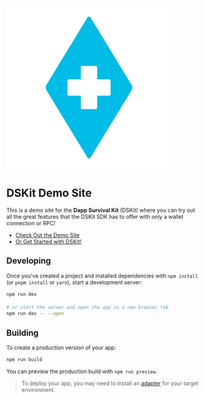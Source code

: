 ![DSKit](./static/brand/icon.svg)

# DSKit Demo Site

This is a demo site for the **Dapp Survival Kit** (DSKit) where you can try out all the great features that the DSKit SDK has to offer with only a wallet connection or RPC!

- [Check Out the Demo Site](https://demo.dskit.eth.limo/)
- [Or Get Started with DSKit!](https://github.com/Ncookiez/dskit?tab=readme-ov-file#header)

## Developing

Once you've created a project and installed dependencies with `npm install` (or `pnpm install` or `yarn`), start a development server:

```bash
npm run dev

# or start the server and open the app in a new browser tab
npm run dev -- --open
```

## Building

To create a production version of your app:

```bash
npm run build
```

You can preview the production build with `npm run preview`.

> To deploy your app, you may need to install an [adapter](https://kit.svelte.dev/docs/adapters) for your target environment.

